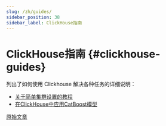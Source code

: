 ```yaml
---
slug: /zh/guides/
sidebar_position: 38
sidebar_label: ClickHouse指南
---
```


# ClickHouse指南 {#clickhouse-guides}

列出了如何使用 Clickhouse 解决各种任务的详细说明：

-   [关于简单集群设置的教程](../getting-started/tutorial.md)
-   [在ClickHouse中应用CatBoost模型](apply-catboost-model.md)

[原始文章](https://clickhouse.com/docs/en/guides/) <!--hide-->
